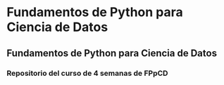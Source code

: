# Fundamentos de Python para Ciencia de Datos 
## Fundamentos de Python para Ciencia de Datos 
### Repositorio del curso de 4 semanas de FPpCD 
